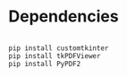 # Dependencies
<pre>
<code>
pip install customtkinter
pip install tkPDFViewer
pip install PyPDF2
</code>
</pre>


